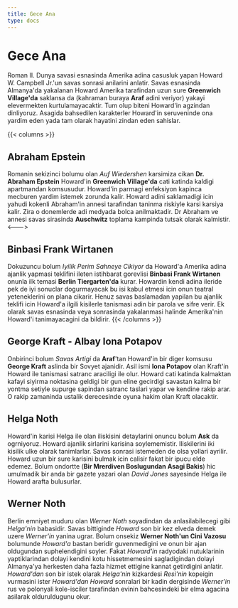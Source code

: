 ```yaml
---
title: Gece Ana
type: docs
---
```


# Gece Ana
Roman II. Dunya savasi esnasinda Amerika adina casusluk yapan Howard W. Campbell Jr.'un savas sonrasi 
anilarini anlatir. Savas esnasinda Almanya'da yakalanan Howard Amerika tarafindan uzun sure **Greenwich Village'da**
saklansa da (kahraman buraya **Araf** adini veriyor) yakayi elevermekten kurtulamayacaktir. Tum olup biteni Howard'in agzindan dinliyoruz. Asagida bahsedilen
karakterler Howard'in seruveninde ona yardim eden yada tam olarak hayatini zindan eden sahislar.

{{< columns >}}
## Abraham Epstein
Romanin sekizinci bolumu olan _Auf Wiedershen_ karsimiza cikan **Dr. Abraham Epstein** Howard'in **Greenwich Village'da** 
cati katinda kaldigi apartmandan komsusudur. Howard'in parmagi enfeksiyon kapinca mecburen yardim istemek zorunda kalir.
Howard adini saklamadigi icin yahudi kokenli Abraham'in annesi tarafindan taninma riskiyle karsi karsiya kalir. Zira o donemlerde
adi medyada bolca anilmaktadir. Dr Abraham ve annesi savas sirasinda **Auschwitz** toplama kampinda tutsak olarak kalmistir.
<--->
## Binbasi Frank Wirtanen
Dokuzuncu bolum _Iyilik Perim Sahneye Cikiyor_ da Howard'a Amerika adina ajanlik yapmasi teklifini ileten istihbarat gorevlisi 
**Binbasi Frank Wirtanen** onunla ilk temasi **Berlin Tiergarten'da** kurar. Howardin kendi adina ileride pek de iyi sonuclar dogurmayacak bu isi kabul etmesi icin onun teatral yeteneklerini on plana cikarir. Henuz savas baslamadan yapilan bu ajanlik teklifi icin Howard'a ilgili kisilerle tanismasi adin bir parola ve sifre verir. Ek olarak savas esnasinda veya sonrasinda 
yakalanmasi halinde Amerika'nin Howard'i tanimayacagini da bildirir.
{{< /columns >}}
## George Kraft - Albay Iona Potapov
Onbirinci bolum _Savas Artigi_ da **Araf**'tan Howard'in bir diger komsusu **George Kraft** aslinda bir Sovyet ajanidir. Asil ismi **Iona Potapov** olan Kraft'in Howard ile tanismasi satranc araciligi ile olur. Howard cati katinda kalmaktan kafayi siyirma noktasina geldigi bir gun eline gecirdigi savastan kalma bir yontma setiyle supurge sapindan satranc taslari yapar ve kendine rakip arar. O rakip zamaninda ustalik derecesinde oyuna hakim olan Kraft olacaktir. 
## Helga Noth
Howard'in karisi Helga ile olan iliskisini detaylarini onuncu bolum __Ask__ da ogrniyoruz. Howard ajanlik sirlarini karisina soylememistir. Iliskilerini iki kisilik ulke olarak tanimlarlar. Savas sonrasi istemeden de olsa yollari ayrilir. Howard uzun bir sure karisini bulmak icin calisir fakat bir ipucu elde edemez. Bolum ondortte (__Bir Mrerdiven Boslugundan Asagi Bakis__) hic umulmadik bir anda bir gazete yazari olan *David Jones* sayesinde Helga ile Howard arafta bulusurlar.
## Werner Noth
Berlin emniyet muduru olan *Werner Noth* soyadindan da anlasilabilecegi gibi *Helga'nin* babasidir. Savas bittiginde *Howard* son bir kez elveda demek uzere *Werner'in* yanina ugrar. Bolum onsekiz __Werner Noth'un Cini Vazosu__ bolumunde *Howard'a* bastan beridir guvenmedigini ve onun bir ajan oldugundan suphelendigini soyler. Fakat *Howard'in* radyodaki nutuklarinin yaptiklarindan dolayi kendini kotu hissetmemesini sagladigindan dolayi Almanya'ya herkesten daha fazla hizmet ettigine kannat getirdigini anlatir.
*Howard'dan* son bir istek olarak *Helga'nin* kizkardesi *Resi'nin* kopeigin vurmasini ister *Howard'dan* *Howard* sonralari bir kadin dergisinde *Werner'in* rus ve polonyali kole-isciler tarafindan evinin bahcesindeki bir elma agacina asilarak olduruldugunu okur.


